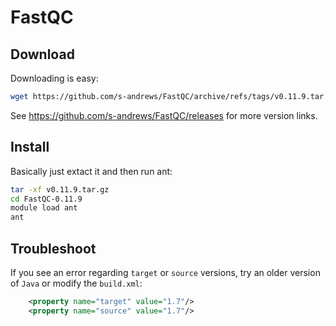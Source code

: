 # FastQC

## Download

Downloading is easy:

```bash
wget https://github.com/s-andrews/FastQC/archive/refs/tags/v0.11.9.tar.gz
```

See https://github.com/s-andrews/FastQC/releases for more version links.

## Install

Basically just extact it and then run ant:

```bash
tar -xf v0.11.9.tar.gz
cd FastQC-0.11.9
module load ant
ant
```

## Troubleshoot

If you see an error regarding `target` or `source` versions, try an older version of `Java` or modify the `build.xml`:

```xml
    <property name="target" value="1.7"/>
    <property name="source" value="1.7"/>
```

